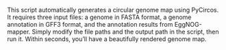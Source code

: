 This script automatically generates a circular genome map using PyCircos. It requires three input files: a genome in FASTA format, a genome annotation in GFF3 format, and the annotation results from EggNOG-mapper. Simply modify the file paths and the output path in the script, then run it. Within seconds, you’ll have a beautifully rendered genome map.
